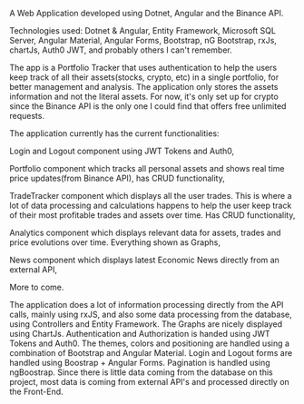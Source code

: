 A Web Application developed using Dotnet, Angular and the Binance API.

Technologies used: Dotnet & Angular, Entity Framework, Microsoft SQL Server, Angular Material, Angular Forms, Bootstrap, nG Bootstrap, rxJs, chartJs, Auth0 JWT, and probably others I can't remember.

The app is a Portfolio Tracker that uses authentication to help the users keep track of all their assets(stocks, crypto, etc) in a single portfolio, for better management and analysis. The application only stores the assets information and not the literal assets. For now, it's only set up for crypto since the Binance API is the only one I could find that offers free unlimited requests.


The application currently has the current functionalities:

Login and Logout component using JWT Tokens and Auth0,

Portfolio component which tracks all personal assets and shows real time price updates(from Binance API), has CRUD functionality,

TradeTracker component which displays all the user trades. This is where a lot of data processing and calculations happens to help the user keep track of their most     profitable trades and assets over time. Has CRUD functionality,

Analytics component which displays relevant data for assets, trades and price evolutions over time. Everything shown as Graphs,

News component which displays latest Economic News directly from an external API,

More to come.


The application does a lot of information processing directly from the API calls, mainly using rxJS, and also some data processing from the database, using Controllers and Entity Framework. The Graphs are nicely displayed using ChartJs. Authentication and Authorization is handed using JWT Tokens and Auth0. The themes, colors and positioning are handled using a combination of Bootstrap and Angular Material. Login and Logout forms are handled using Boostrap + Angular Forms. Pagination is handled using ngBoostrap. Since there is little data coming from the database on this project, most data is coming from external API's and processed directly on the Front-End.
